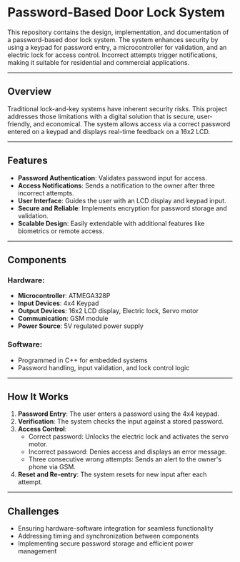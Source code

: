 # Password-Based Door Lock System  

This repository contains the design, implementation, and documentation of a password-based door lock system. The system enhances security by using a keypad for password entry, a microcontroller for validation, and an electric lock for access control. Incorrect attempts trigger notifications, making it suitable for residential and commercial applications.

---

## Overview  

Traditional lock-and-key systems have inherent security risks. This project addresses those limitations with a digital solution that is secure, user-friendly, and economical. The system allows access via a correct password entered on a keypad and displays real-time feedback on a 16x2 LCD.  

---

## Features  

- **Password Authentication**: Validates password input for access.  
- **Access Notifications**: Sends a notification to the owner after three incorrect attempts.  
- **User Interface**: Guides the user with an LCD display and keypad input.  
- **Secure and Reliable**: Implements encryption for password storage and validation.  
- **Scalable Design**: Easily extendable with additional features like biometrics or remote access.  

---

## Components  

### Hardware:  
- **Microcontroller**: ATMEGA328P  
- **Input Devices**: 4x4 Keypad  
- **Output Devices**: 16x2 LCD display, Electric lock, Servo motor  
- **Communication**: GSM module  
- **Power Source**: 5V regulated power supply  

### Software:  
- Programmed in C++ for embedded systems  
- Password handling, input validation, and lock control logic  

---

## How It Works  

1. **Password Entry**: The user enters a password using the 4x4 keypad.  
2. **Verification**: The system checks the input against a stored password.  
3. **Access Control**:  
   - Correct password: Unlocks the electric lock and activates the servo motor.  
   - Incorrect password: Denies access and displays an error message.  
   - Three consecutive wrong attempts: Sends an alert to the owner's phone via GSM.  
4. **Reset and Re-entry**: The system resets for new input after each attempt.  

---

## Challenges  

- Ensuring hardware-software integration for seamless functionality  
- Addressing timing and synchronization between components  
- Implementing secure password storage and efficient power management  

